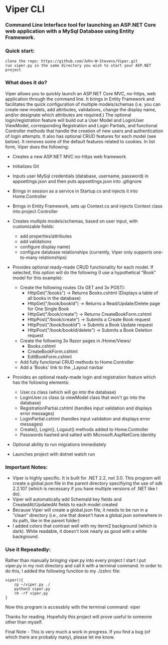 # Viper CLI

### Command Line Interface tool for launching an ASP.NET Core web application with a MySql Database using Entity Framework.

### Quick start:
    clone the repo: https://github.com/John-W-Stevens/Viper.git
    run viper.py in the same directory you wish to start your ASP.NET project

### What does it do?
Viper allows you to quickly launch an ASP.NET Core MVC, no-https, web application through the command line. It brings in Entity Framework and facilitates the quick configuration of multiple models/schemas (i.e. you can create new models, add attributes, validations, change the display name, and/or designate which attributes are required.) The optional login/registration feature will build out a User Model and LoginUser ViewModel, corresponding Registration and Login Partials, and functional Controller methods that handle the creation of new users and authentication of login attempts. It also has optional CRUD features for each model (see below). It removes some of the default features related to cookies. In list form, Viper does the following:

- Creates a new ASP.NET MVC no-https web framework
- Initializes Git
- Inputs user MySql credentials (database, username, password) in appsettings.json and then puts appsettings.json into .gitignore
- Brings in session as a service in Startup.cs and injects it into Home.Controller
- Brings in Entity Framework, sets up Context.cs and injects Context class into project Controller
- Creates multiple models/schemas, based on user input, with customizable fields:
    - add properties/attributes
    - add validations
    - configure display name)
    - configure database relationships (currently, Viper only supports one-to-many relationships)
- Provides optional ready-made CRUD functionality for each model. If selected, this option will do the following (I use a hypothetical "Book"
  model for this example):
    - Create the following routes (3x GET and 3x POST):
        - HttpGet("/books")               -> Returns Books.cshtml (Displays a table of all books in the database)
        - HttpGet("/book/bookId")         -> Returns a Read/Update/Delete page for One Single Book
        - HttpGet("/book/create")         -> Returns CreateBookForm.cshtml
        - HttpPost("/book/create")        -> Submits a Create Book request
        - HttpPost("/book/bookId")        -> Submits a Book Update request
        - HttpPost("/book/bookId/delete") -> Submits a Book Deletion request
    - Create the following 3x Razor pages in /Home/Views/
        - Books.cshtml
        - CreateBookForm.cshtml
        - EditBookForm.cshtml
    - Add fully functional CRUD methods to Home.Controller
    - Add a 'Books' link to the _Layout navbar

- Provides an optional ready-made login and registration feature which has the following elements:
    - User.cs class (which will go into the database)
    - LoginUser.cs class (a viewModel class that won't go into the database)
    - RegistrationPartial.cshtml (handles input validation and displays error messages)
    - LoginPartial.cshtml (handles input validation and displays error messages)
    - Create(), Login(), Logout() methods added to Home.Controller
    - Passwords hashed and salted with Microsoft.AspNetCore.Identity
- Optional ability to run migrations immediately
- Launches project with dotnet watch run

### Important Notes:
- Viper is highly specific. It is built for .NET 2.2, not 3.0. This program will create a global.json file in the parent directory
    specifiying the use of sdk 2.2.107 (which is necessary if you have multiple versions of .NET like I do).
- Viper will automatically add SchemaId key fields and CreatedAt/UpdatedAt fields to each model created
- Because Viper will create a global.json file, it needs to be run in a "clean" directory (i.e., one that doesn't have a global.json somewhere in its path, like in the parent folder) 
- I added colors that contrast well with my iterm2 background (which is dark). While readable, it doesn't look nearly as good with a        white background.

### Use it Repeatedly:
Rather than manually bringing viper.py into every project I start I put viper.py in my root directory and call it with a terminal command. In order to do this, I added the following function to my ./zshrc file:
```
viper(){
    cp ~/viper.py ./
    python3 viper.py
    rm -rf viper.py
}
```
Now this program is accessbily with the terminal command: viper

Thanks for reading. Hopefully this project will prove useful to someone other than myself. 

Final Note - This is very much a work in progress. If you find a bug (of which there are probably many), please let me know.
